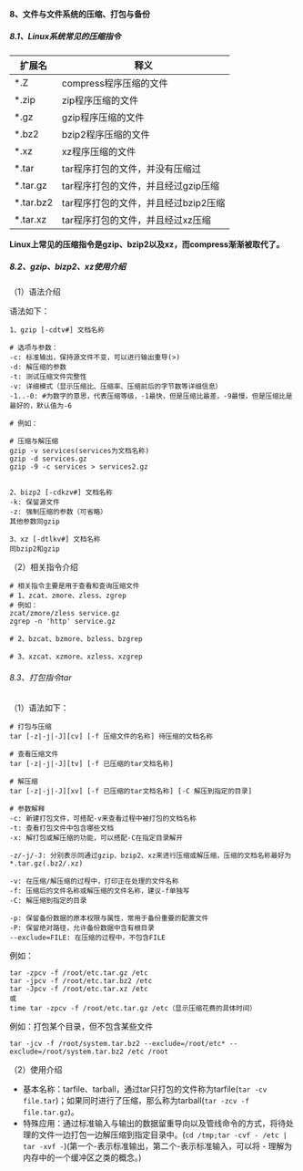 #### 8、文件与文件系统的压缩、打包与备份

##### 8.1、Linux系统常见的压缩指令

扩展名 | 释义
-- | --
*.Z | compress程序压缩的文件
*.zip | zip程序压缩的文件
*.gz | gzip程序压缩的文件
*.bz2 | bzip2程序压缩的文件
*.xz | xz程序压缩的文件
*.tar | tar程序打包的文件，并没有压缩过
*.tar.gz | tar程序打包的文件，并且经过gzip压缩
*.tar.bz2 | tar程序打包的文件，并且经过bzip2压缩
*.tar.xz | tar程序打包的文件，并且经过xz压缩

**Linux上常见的压缩指令是gzip、bzip2以及xz，而compress渐渐被取代了。**
##### 8.2、gzip、bizp2、xz使用介绍

（1）语法介绍

语法如下：

```
1、gzip [-cdtv#] 文档名称

# 选项与参数：
-c: 标准输出，保持源文件不变，可以进行输出重导(>)
-d: 解压缩的参数
-t: 测试压缩文件完整性
-v: 详细模式（显示压缩比、压缩率、压缩前后的字节数等详细信息）
-1..-0: #为数字的意思，代表压缩等级，-1最快，但是压缩比最差，-9最慢，但是压缩比是最好的，默认值为-6

# 例如：

# 压缩与解压缩
gzip -v services(services为文档名称)
gzip -d services.gz
gzip -9 -c services > services2.gz


2、bizp2 [-cdkzv#] 文档名称
-k: 保留源文件
-z: 强制压缩的参数（可省略）
其他参数同gzip

3、xz [-dtlkv#] 文档名称
同bzip2和gzip
```

（2）相关指令介绍

```
# 相关指令主要是用于查看和查询压缩文件
# 1、zcat、zmore、zless、zgrep
# 例如：
zcat/zmore/zless service.gz
zgrep -n 'http' service.gz

# 2、bzcat、bzmore、bzless、bzgrep

# 3、xzcat、xzmore、xzless、xzgrep
```

###### 8.3、打包指令tar

（1）语法如下：

```
# 打包与压缩
tar [-z|-j|-J][cv] [-f 压缩文件的名称] 待压缩的文档名称

# 查看压缩文件
tar [-z|-j|-J][tv] [-f 已压缩的tar文档名称]

# 解压缩
tar [-z|-j|-J][xv] [-f 已压缩的tar文档名称] [-C 解压到指定的目录]

# 参数解释
-c: 新建打包文件，可搭配-v来查看过程中被打包的文档名称
-t: 查看打包文件中包含哪些文档
-x: 解打包或解压缩的功能，可以搭配-C在指定目录解开

-z/-j/-J: 分别表示同通过gzip、bzip2、xz来进行压缩或解压缩，压缩的文档名称最好为*.tar.gz(.bz2/.xz)

-v: 在压缩/解压缩的过程中，打印正在处理的文件名称
-f: 压缩后的文件名称或解压缩的文件名称，建议-f单独写
-C: 解压缩到指定的目录

-p: 保留备份数据的原本权限与属性，常用于备份重要的配置文件
-P: 保留绝对路径，允许备份数据中含有根目录
--exclude=FILE: 在压缩的过程中，不包含FILE
```

例如：
```
tar -zpcv -f /root/etc.tar.gz /etc
tar -jpcv -f /root/etc.tar.bz2 /etc
tar -Jpcv -f /root/etc.tar.xz /etc
或
time tar -zpcv -f /root/etc.tar.gz /etc（显示压缩花费的具体时间）
```

例如：打包某个目录，但不包含某些文件
```
tar -jcv -f /root/system.tar.bz2 --exclude=/root/etc* --exclude=/root/system.tar.bz2 /etc /root
```

（2）使用介绍

* 基本名称：tarfile、tarball，通过tar只打包的文件称为tarfile(`tar -cv file.tar`)；如果同时进行了压缩，那么称为tarball(`tar -zcv -f file.tar.gz`)。
* 特殊应用：通过标准输入与输出的数据留重导向以及管线命令的方式，将待处理的文件一边打包一边解压缩到指定目录中。(`cd /tmp;tar -cvf - /etc | tar -xvf -`)(第一个-表示标准输出，第二个-表示标准输入，可以将 - 理解为内存中的一个缓冲区之类的概念。)

